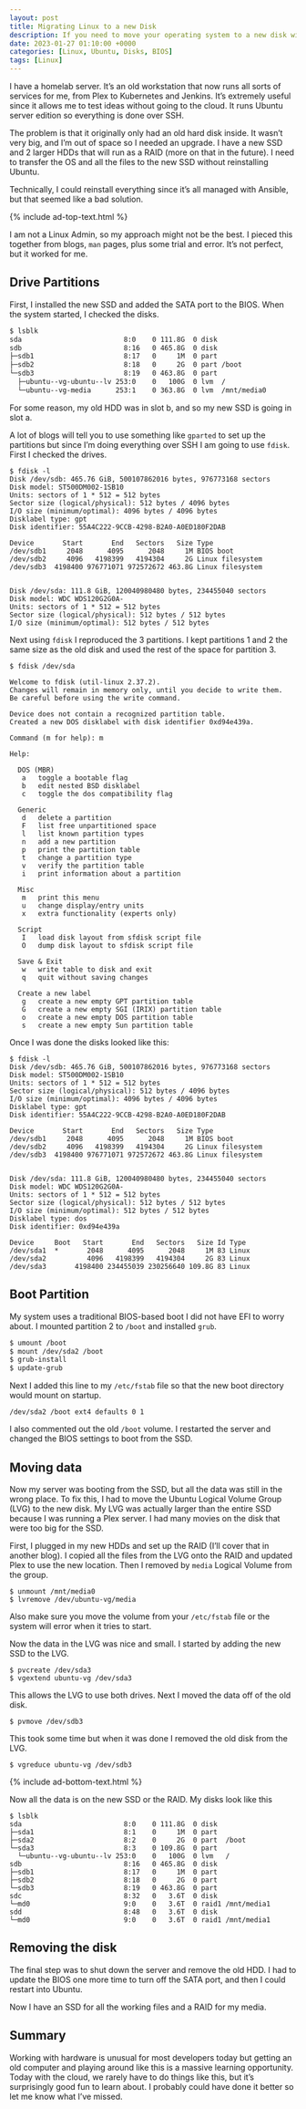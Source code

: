 ```yaml
---
layout: post
title: Migrating Linux to a new Disk
description: If you need to move your operating system to a new disk without reinstalling everything, here are the steps to follow
date: 2023-01-27 01:10:00 +0000
categories: [Linux, Ubuntu, Disks, BIOS]
tags: [Linux]
---
```


I have a homelab server. It’s an old workstation that now runs all sorts of services for me, from Plex to Kubernetes and Jenkins. It’s extremely useful since it allows me to test ideas without going to the cloud. It runs Ubuntu server edition so everything is done over SSH.

The problem is that it originally only had an old hard disk inside. It wasn’t very big, and I’m out of space so I needed an upgrade. I have a new SSD and 2 larger HDDs that will run as a RAID (more on that in the future). I need to transfer the OS and all the files to the new SSD without reinstalling Ubuntu. 

Technically, I could reinstall everything since it’s all managed with Ansible, but that seemed like a bad solution.

{% include ad-top-text.html %}

I am not a Linux Admin, so my approach might not be the best. I pieced this together from blogs, `man` pages, plus some trial and error. It’s not perfect, but it worked for me.

## Drive Partitions

First, I installed the new SSD and added the SATA port to the BIOS. When the system started, I checked the disks.

```sh
$ lsblk
sda                         8:0    0 111.8G  0 disk
sdb                         8:16   0 465.8G  0 disk
├─sdb1                      8:17   0     1M  0 part
├─sdb2                      8:18   0     2G  0 part /boot
└─sdb3                      8:19   0 463.8G  0 part
  ├─ubuntu--vg-ubuntu--lv 253:0    0   100G  0 lvm  /
  └─ubuntu--vg-media      253:1    0 363.8G  0 lvm  /mnt/media0
```

For some reason, my old HDD was in slot b, and so my new SSD is going in slot a. 

A lot of blogs will tell you to use something like `gparted` to set up the partitions but since I’m doing everything over SSH I am going to use `fdisk`. First I checked the drives.

```
$ fdisk -l
Disk /dev/sdb: 465.76 GiB, 500107862016 bytes, 976773168 sectors
Disk model: ST500DM002-1SB10
Units: sectors of 1 * 512 = 512 bytes
Sector size (logical/physical): 512 bytes / 4096 bytes
I/O size (minimum/optimal): 4096 bytes / 4096 bytes
Disklabel type: gpt
Disk identifier: 55A4C222-9CCB-4298-B2A0-A0ED180F2DAB

Device       Start       End   Sectors   Size Type
/dev/sdb1     2048      4095      2048     1M BIOS boot
/dev/sdb2     4096   4198399   4194304     2G Linux filesystem
/dev/sdb3  4198400 976771071 972572672 463.8G Linux filesystem


Disk /dev/sda: 111.8 GiB, 120040980480 bytes, 234455040 sectors
Disk model: WDC WDS120G2G0A-
Units: sectors of 1 * 512 = 512 bytes
Sector size (logical/physical): 512 bytes / 512 bytes
I/O size (minimum/optimal): 512 bytes / 512 bytes

```

Next using `fdisk` I reproduced the 3 partitions. I kept partitions 1 and 2 the same size as the old disk and used the rest of the space for partition 3.


```
$ fdisk /dev/sda

Welcome to fdisk (util-linux 2.37.2).
Changes will remain in memory only, until you decide to write them.
Be careful before using the write command.

Device does not contain a recognized partition table.
Created a new DOS disklabel with disk identifier 0xd94e439a.

Command (m for help): m

Help:

  DOS (MBR)
   a   toggle a bootable flag
   b   edit nested BSD disklabel
   c   toggle the dos compatibility flag

  Generic
   d   delete a partition
   F   list free unpartitioned space
   l   list known partition types
   n   add a new partition
   p   print the partition table
   t   change a partition type
   v   verify the partition table
   i   print information about a partition

  Misc
   m   print this menu
   u   change display/entry units
   x   extra functionality (experts only)

  Script
   I   load disk layout from sfdisk script file
   O   dump disk layout to sfdisk script file

  Save & Exit
   w   write table to disk and exit
   q   quit without saving changes

  Create a new label
   g   create a new empty GPT partition table
   G   create a new empty SGI (IRIX) partition table
   o   create a new empty DOS partition table
   s   create a new empty Sun partition table 
```


Once I was done the disks looked like this:


```
$ fdisk -l
Disk /dev/sdb: 465.76 GiB, 500107862016 bytes, 976773168 sectors
Disk model: ST500DM002-1SB10
Units: sectors of 1 * 512 = 512 bytes
Sector size (logical/physical): 512 bytes / 4096 bytes
I/O size (minimum/optimal): 4096 bytes / 4096 bytes
Disklabel type: gpt
Disk identifier: 55A4C222-9CCB-4298-B2A0-A0ED180F2DAB

Device       Start       End   Sectors   Size Type
/dev/sdb1     2048      4095      2048     1M BIOS boot
/dev/sdb2     4096   4198399   4194304     2G Linux filesystem
/dev/sdb3  4198400 976771071 972572672 463.8G Linux filesystem


Disk /dev/sda: 111.8 GiB, 120040980480 bytes, 234455040 sectors
Disk model: WDC WDS120G2G0A-
Units: sectors of 1 * 512 = 512 bytes
Sector size (logical/physical): 512 bytes / 512 bytes
I/O size (minimum/optimal): 512 bytes / 512 bytes
Disklabel type: dos
Disk identifier: 0xd94e439a

Device     Boot   Start       End   Sectors   Size Id Type
/dev/sda1  *       2048      4095      2048     1M 83 Linux
/dev/sda2          4096   4198399   4194304     2G 83 Linux
/dev/sda3       4198400 234455039 230256640 109.8G 83 Linux
```


## Boot Partition

My system uses a traditional BIOS-based boot I did not have EFI to worry about. I mounted partition 2 to `/boot` and installed `grub`.

```sh
$ umount /boot
$ mount /dev/sda2 /boot
$ grub-install
$ update-grub
```

Next I added this line to my `/etc/fstab` file so that the new boot directory would mount on startup.

```
/dev/sda2 /boot ext4 defaults 0 1
```

I also commented out the old `/boot` volume. I restarted the server and changed the BIOS settings to boot from the SSD.

## Moving data

Now my server was booting from the SSD, but all the data was still in the wrong place. To fix this, I had to move the Ubuntu Logical Volume Group (LVG) to the new disk. My LVG was actually larger than the entire SSD because I was running a Plex server. I had many movies on the disk that were too big for the SSD.

First, I plugged in my new HDDs and set up the RAID (I’ll cover that in another blog). I copied all the files from the LVG onto the RAID and updated Plex to use the new location. Then I removed by `media` Logical Volume from the group.

```
$ unmount /mnt/media0
$ lvremove /dev/ubuntu-vg/media
```

Also make sure you move the volume from your `/etc/fstab` file or the system will error when it tries to start.

Now the data in the LVG was nice and small. I started by adding the new SSD to the LVG.

```
$ pvcreate /dev/sda3
$ vgextend ubuntu-vg /dev/sda3
```

This allows the LVG to use both drives. Next I moved the data off of the old disk.

```
$ pvmove /dev/sdb3
```

This took some time but when it was done I removed the old disk from the LVG.

```
$ vgreduce ubuntu-vg /dev/sdb3
```

{% include ad-bottom-text.html %}

Now all the data is on the new SSD or the RAID. My disks look like this

```
$ lsblk
sda                         8:0    0 111.8G  0 disk
├─sda1                      8:1    0     1M  0 part
├─sda2                      8:2    0     2G  0 part  /boot
└─sda3                      8:3    0 109.8G  0 part
  └─ubuntu--vg-ubuntu--lv 253:0    0   100G  0 lvm   /
sdb                         8:16   0 465.8G  0 disk
├─sdb1                      8:17   0     1M  0 part
├─sdb2                      8:18   0     2G  0 part
└─sdb3                      8:19   0 463.8G  0 part
sdc                         8:32   0   3.6T  0 disk
└─md0                       9:0    0   3.6T  0 raid1 /mnt/media1
sdd                         8:48   0   3.6T  0 disk
└─md0                       9:0    0   3.6T  0 raid1 /mnt/media1
```

## Removing the disk

The final step was to shut down the server and remove the old HDD. I had to update the BIOS one more time to turn off the SATA port, and then I could restart into Ubuntu.

Now I have an SSD for all the working files and a RAID for my media.

## Summary

Working with hardware is unusual for most developers today but getting an old computer and playing around like this is a massive learning opportunity. Today with the cloud, we rarely have to do things like this, but it’s surprisingly good fun to learn about. I probably could have done it better so let me know what I’ve missed.
